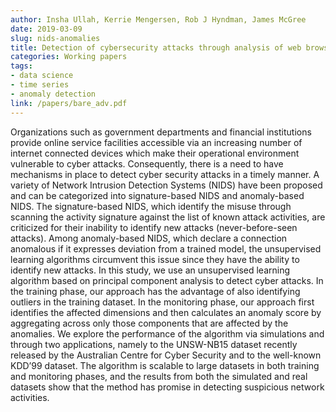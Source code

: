```yaml
---
author: Insha Ullah, Kerrie Mengersen, Rob J Hyndman, James McGree
date: 2019-03-09
slug: nids-anomalies
title: Detection of cybersecurity attacks through analysis of web browsing activities using principal component analysis
categories: Working papers
tags:
- data science
- time series
- anomaly detection
link: /papers/bare_adv.pdf
---
```


Organizations such as government departments and financial institutions provide online service facilities accessible via an increasing number of internet connected devices which make their operational environment vulnerable to cyber attacks. Consequently, there is a need to have mechanisms in place to detect cyber security attacks in a timely manner. A variety of Network Intrusion Detection Systems (NIDS) have been proposed and can be categorized into signature-based NIDS and anomaly-based NIDS. The signature-based NIDS, which identify the misuse through scanning the activity signature against the list of known attack activities, are criticized for their inability to identify new attacks (never-before-seen attacks). Among anomaly-based NIDS, which declare a connection anomalous if it expresses deviation from a trained model, the unsupervised learning algorithms circumvent this issue since they have the ability to identify new attacks. In this study, we use an unsupervised learning algorithm based on principal component analysis to detect cyber attacks. In the training phase, our approach has the advantage of also identifying outliers in the training dataset. In the monitoring phase, our approach first identifies the affected dimensions and then calculates an anomaly score by aggregating across only those components that are affected by the anomalies. We explore the performance of the algorithm via simulations and through two applications, namely to the UNSW-NB15 dataset recently released by the Australian Centre for Cyber Security and to the well-known KDD’99 dataset. The algorithm is scalable to large datasets in both training and monitoring phases, and the results from both the simulated and real datasets show that the method has promise in detecting suspicious network activities.
